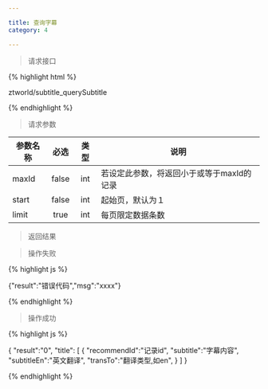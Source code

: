 ```yaml
---

title: 查询字幕
category: 4

---
```


> 请求接口

{% highlight html %}

ztworld/subtitle_querySubtitle

{% endhighlight %}

> 请求参数

|参数名称			|必选		|类型		|说明									
|-------------------|:---------:|:---------:|--------------------------------------------
|maxId				|false		|int		|若设定此参数，将返回小于或等于maxId的记录
|start				|false		|int		|起始页，默认为１
|limit				|true		|int		|每页限定数据条数



> 返回结果

> 操作失败

{% highlight js %}

{"result":"错误代码","msg":"xxxx"}

{% endhighlight %}

> 操作成功

{% highlight js %}

{
	"result":"0", 
	"title":
	[
		{
			"recommendId":"记录id",
			"subtitle":"字幕内容",
			"subtitleEn":"英文翻译",
			"transTo":"翻译类型,如en",
		}
	]
}

{% endhighlight %}

